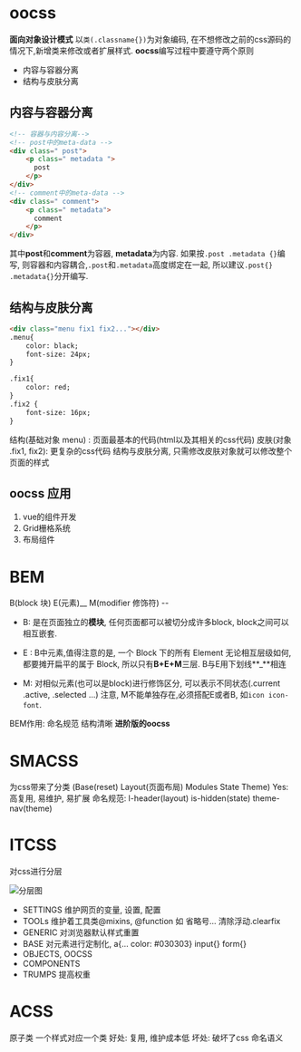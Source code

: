 # oocss
**面向对象设计模式**
以`类(.classname{})`为对象编码, 在不想修改之前的css源码的情况下,新增类来修改或者扩展样式.
**oocss**编写过程中要遵守两个原则
- 内容与容器分离
- 结构与皮肤分离

## 内容与容器分离
```html
<!-- 容器与内容分离-->
<!-- post中的meta-data -->
<div class=" post">
    <p class=" metadata ">
      post
    </p>
</div>
<!-- comment中的meta-data -->
<div class=" comment">
    <p class=" metadata">
      comment
    </p>
</div>
```
其中**post**和**comment**为容器, **metadata**为内容.
如果按`.post .metadata {}`编写, 则容器和内容耦合,`.post`和`.metadata`高度绑定在一起, 所以建议`.post{} .metadata{}`分开编写.

## 结构与皮肤分离
```html
<div class="menu fix1 fix2..."></div>
.menu{
    color: black;
    font-size: 24px;
}

.fix1{
    color: red;
}
.fix2 {
    font-size: 16px;
}
```

结构(基础对象 menu) : 页面最基本的代码(html以及其相关的css代码)
皮肤(对象 .fix1, fix2):  更复杂的css代码
结构与皮肤分离, 只需修改皮肤对象就可以修改整个页面的样式

## oocss 应用

1. vue的组件开发
2. Grid栅格系统
3. 布局组件

# BEM

B(block 块) E(元素)__ M(modifier 修饰符) --
- B: 是在页面独立的**模块**, 任何页面都可以被切分成许多block, block之间可以相互嵌套.
- E : B中元素,值得注意的是, 一个 Block 下的所有 Element 无论相互层级如何, 都要摊开扁平的属于 Block, 所以只有**B+E+M**三层. B与E用下划线**_**相连

- M: 对相似元素(也可以是block)进行修饰区分, 可以表示不同状态(.current .active, .selected ...) 注意, M不能单独存在,必须搭配E或者B, 如`icon icon-font`.

BEM作用: 命名规范 结构清晰
**进阶版的oocss**

# SMACSS

为css带来了分类 (Base(reset) Layout(页面布局) Modules State Theme)
Yes: 高复用, 易维护, 易扩展
命名规范: l-header(layout) is-hidden(state) theme-nav(theme)

# ITCSS
对css进行分层

![分层图](https://files.mdnice.com/user/7673/9e612ad2-9267-4611-84e1-06ad3eacc015.png)

- SETTINGS 维护网页的变量, 设置, 配置
- TOOLs 维护着工具类@mixins, @function 如 省略号... 清除浮动.clearfix
- GENERIC 对浏览器默认样式重置
- BASE 对元素进行定制化, a{... color: #030303} input{} form{}
- OBJECTS, OOCSS
- COMPONENTS 
- TRUMPS 提高权重

# ACSS
原子类 一个样式对应一个类
好处: 复用, 维护成本低
坏处: 破坏了css 命名语义
